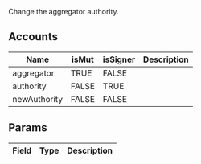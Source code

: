 Change the aggregator authority.

## Accounts
|Name|isMut|isSigner|Description|
|--|--|--|--|
| aggregator | TRUE | FALSE |  | 
| authority | FALSE | TRUE |  | 
| newAuthority | FALSE | FALSE |  | 
## Params
|Field|Type|Description|
|--|--|--|
